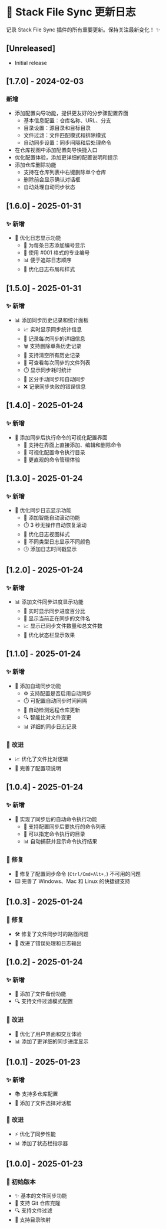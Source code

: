 # 🔄 Stack File Sync 更新日志

记录 Stack File Sync 插件的所有重要更新。保持关注最新变化！ ✨

## [Unreleased]

- Initial release

## [1.7.0] - 2024-02-03

### 新增

- 添加配置向导功能，提供更友好的分步骤配置界面
  - 基本信息配置：仓库名称、URL、分支
  - 目录设置：源目录和目标目录
  - 文件过滤：文件匹配模式和排除模式
  - 自动同步设置：同步间隔和后处理命令
- 在仓库视图中添加配置向导快捷入口
- 优化配置体验，添加更详细的配置说明和提示
- 添加仓库删除功能
  - 支持在仓库列表中右键删除单个仓库
  - 删除前会显示确认对话框
  - 自动处理自动同步状态

## [1.6.0] - 2025-01-31

### ✨ 新增

- 📝 优化日志显示功能
  - 🔢 为每条日志添加编号显示
  - 🎯 使用 #001 格式的专业编号
  - 📊 便于追踪日志顺序
  - 🎨 优化日志布局和样式

## [1.5.0] - 2025-01-31

### ✨ 新增

- 📊 添加同步历史记录和统计面板
  - 📈 实时显示同步统计信息
  - 📝 记录每次同步的详细信息
  - 🗑️ 支持删除单条历史记录
  - 🧹 支持清空所有历史记录
  - 📂 可查看每次同步的文件列表
  - ⏱️ 显示同步耗时统计
  - 🎯 区分手动同步和自动同步
  - ❌ 记录同步失败的错误信息

## [1.4.0] - 2025-01-24

### ✨ 新增

- 🎨 添加同步后执行命令的可视化配置界面
  - 📝 支持在界面上直接添加、编辑和删除命令
  - 📂 可视化配置命令执行目录
  - 🔧 更直观的命令管理体验

## [1.3.0] - 2025-01-24

### ✨ 新增

- 📝 优化同步日志显示功能
  - 🔄 添加智能自动滚动功能
  - ⏱️ 3 秒无操作自动恢复滚动
  - 🎨 优化日志视图样式
  - 🌈 不同类型日志显示不同颜色
  - 🕒 添加日志时间戳显示

## [1.2.0] - 2025-01-24

### ✨ 新增

- 📊 添加文件同步进度显示功能
  - 🔄 实时显示同步进度百分比
  - 📝 显示当前正在同步的文件名
  - 📈 显示已同步文件数量和总文件数
  - 🎨 优化状态栏显示效果

## [1.1.0] - 2025-01-24

### ✨ 新增

- 🔄 添加自动同步功能
  - ⚙️ 支持配置是否启用自动同步
  - ⏱️ 可配置自动同步时间间隔
  - 📝 自动检测远程仓库更新
  - 🔍 智能比对文件变更
  - 📊 详细的同步日志记录

### 🚀 改进

- 📈 优化了文件比对逻辑
- 🎨 完善了配置项说明

## [1.0.4] - 2025-01-24

### ✨ 新增

- 🚀 实现了同步后的自动命令执行功能
  - 📝 支持配置同步后要执行的命令列表
  - 📂 可以指定命令执行的目录
  - 📊 自动捕获并显示命令执行结果

### 🐛 修复

- 🔧 修复了配置同步命令 (`Ctrl/Cmd+Alt+,`) 不可用的问题
- ⌨️ 完善了 Windows、Mac 和 Linux 的快捷键支持

## [1.0.3] - 2025-01-24

### 🐛 修复

- 🛠️ 修复了文件同步时的路径问题
- 📝 改进了错误处理和日志输出

## [1.0.2] - 2025-01-24

### ✨ 新增

- 💾 添加了文件备份功能
- 🔍 支持文件过滤模式配置

### 🚀 改进

- 🎨 优化了用户界面和交互体验
- 📊 添加了更详细的同步进度显示

## [1.0.1] - 2025-01-23

### ✨ 新增

- 📚 支持多仓库配置
- 🎯 添加了文件选择对话框

### 🚀 改进

- ⚡️ 优化了同步性能
- 📊 添加了状态栏指示器

## [1.0.0] - 2025-01-23

### 🎉 初始版本

- ✨ 基本的文件同步功能
- 🔄 支持 Git 仓库克隆
- 🔍 支持文件过滤
- 📂 支持目录映射
